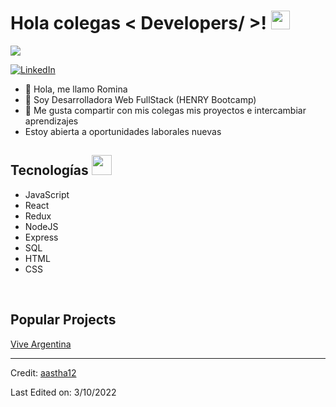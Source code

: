 <h1> Hola colegas < Developers/ >! <img src = "https://raw.githubusercontent.com/MartinHeinz/MartinHeinz/master/wave.gif" width = 30px> </h1>
<p align='center'>
</p>

<p>
  <a href="https://github.com/DenverCoder1/readme-typing-svg"><img src="https://readme-typing-svg.herokuapp.com?&font=IBM+Plex+Sans&color=abcdef&size=20&lines=Welcome+to+my+GitHub+Profile!;I'm+a+FullStack+Web+Developer" /></a>
</p>

   <a href="https://www.linkedin.com/in/rominavponce/" target="_blank">
    <img alt="LinkedIn" src="https://img.shields.io/badge/LinkedIn-0077B5?style=for-the-badge&logo=linkedin&logoColor=white">
  </a>   
  
- 👋 Hola, me llamo Romina
- 💼 Soy Desarrolladora Web FullStack (HENRY Bootcamp)
- 💬 Me gusta compartir con mis colegas mis proyectos e intercambiar aprendizajes
- Estoy abierta a oportunidades laborales nuevas

<h2> Tecnologías <img src = "https://media2.giphy.com/media/QssGEmpkyEOhBCb7e1/giphy.gif?cid=ecf05e47a0n3gi1bfqntqmob8g9aid1oyj2wr3ds3mg700bl&rid=giphy.gif" width = 32px> </h2>

-  JavaScript
-  React
-  Redux
-  NodeJS
-  Express
-  SQL
-  HTML
-  CSS 



</details>

<br/>

## Popular Projects

<a href="https://experienceviveargentina.vercel.app">
   <span> Vive Argentina </span>
</a> 

----------------------------------------------------------------------
Credit: [aastha12](https://github.com/aastha12)

Last Edited on: 3/10/2022

